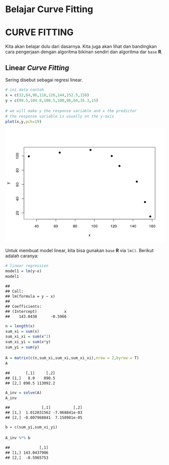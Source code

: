 Belajar Curve Fitting
================

# CURVE FITTING

Kita akan belajar dulu dari dasarnya. Kita juga akan lihat dan
bandingkan cara pengerjaan dengan algoritma bikinan sendiri dan
algoritma dar `base` **R**.

## Linear *Curve Fitting*

Sering disebut sebagai regresi linear.

``` r
# ini data contoh
x = c(32,64,96,118,126,144,152.5,158)
y = c(99.5,104.8,108.5,100,86,64,35.3,15)

# we will make y the response variable and x the predictor
# the response variable is usually on the y-axis
plot(x,y,pch=19)
```

![](cfit_files/figure-gfm/unnamed-chunk-2-1.png)<!-- -->

Untuk membuat model linear, kita bisa gunakan `base` **R** via `lm()`.
Berikut adalah caranya:

``` r
# linear regression
model1 = lm(y~x)
model1
```

    ## 
    ## Call:
    ## lm(formula = y ~ x)
    ## 
    ## Coefficients:
    ## (Intercept)            x  
    ##    143.0438      -0.5966

``` r
n = length(x)
sum_xi = sum(x)
sum_xi_xi = sum(x^2)
sum_xi_yi = sum(x*y)
sum_yi = sum(y)

A = matrix(c(n,sum_xi,sum_xi,sum_xi_xi),nrow = 2,byrow = T)
A
```

    ##       [,1]     [,2]
    ## [1,]   8.0    890.5
    ## [2,] 890.5 113092.2

``` r
A_inv = solve(A)
A_inv
```

    ##              [,1]          [,2]
    ## [1,]  1.012031562 -7.968841e-03
    ## [2,] -0.007968841  7.158981e-05

``` r
b = c(sum_yi,sum_xi_yi)

A_inv %*% b
```

    ##             [,1]
    ## [1,] 143.0437906
    ## [2,]  -0.5965753
